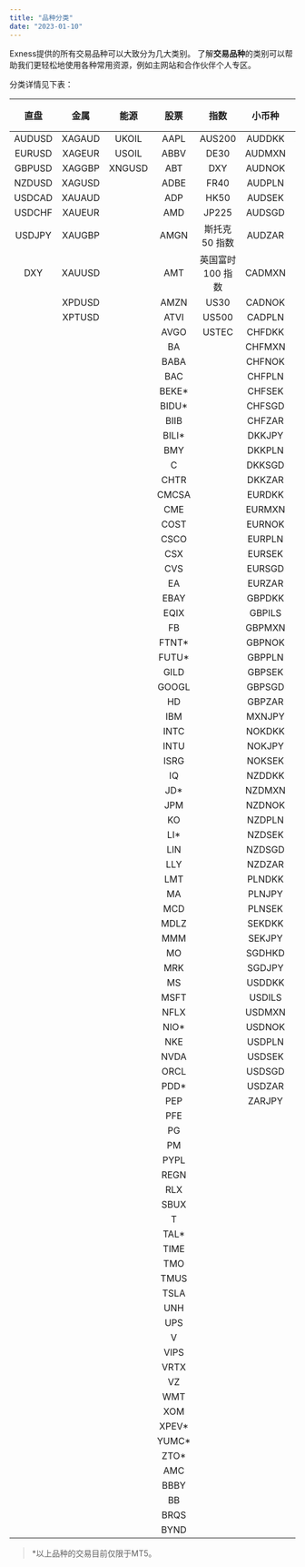 ```yaml
---
title: "品种分类"
date: "2023-01-10"
---
```


Exness提供的所有交易品种可以大致分为几大类别。 了解**交易品种**的类别可以帮助我们更轻松地使用各种常用资源，例如主网站和合作伙伴个人专区。

分类详情见下表：

| 直盘     | 金属     | 能源     | 股票    | 指数          | 小币种    | 交叉盘    | 加密数字货币   |
|:------:|:------:|:------:|:-----:|:-----------:|:------:|:------:|:--------:|
| AUDUSD | XAGAUD | UKOIL  | AAPL  | AUS200      | AUDDKK | AUDCAD | BCHUSD   |
| EURUSD | XAGEUR | USOIL  | ABBV  | DE30        | AUDMXN | AUDCHF | BTCKRW   |
| GBPUSD | XAGGBP | XNGUSD | ABT   | DXY         | AUDNOK | AUDJPY | BTCJPY   |
| NZDUSD | XAGUSD | &nbsp; | ADBE  | FR40        | AUDPLN | AUDNZD | BTCUSD   |
| USDCAD | XAUAUD | &nbsp; | ADP   | HK50        | AUDSEK | CADCHF | ETHUSD   |
| USDCHF | XAUEUR | &nbsp; | AMD   | JP225       | AUDSGD | CADJPY | LTCUSD   |
| USDJPY | XAUGBP | &nbsp; | AMGN  | 斯托克 50 指数   | AUDZAR | CHFJPY | XRPUSD   |
| DXY    | XAUUSD | &nbsp; | AMT   | 英国富时 100 指数 | CADMXN | EURAUD | BTCTHB   |
| &nbsp; | XPDUSD | &nbsp; | AMZN  | US30        | CADNOK | EURCAD | BTCXAU   |
| &nbsp; | XPTUSD | &nbsp; | ATVI  | US500       | CADPLN | EURCHF | BTCXAG   |
| &nbsp; | &nbsp; | &nbsp; | AVGO  | USTEC       | CHFDKK | EURGBP | BTCAUD   |
| &nbsp; | &nbsp; | &nbsp; | BA    | &nbsp;      | CHFMXN | EURJPY | BTCCNH   |
| &nbsp; | &nbsp; | &nbsp; | BABA  | &nbsp;      | CHFNOK | EURNZD | BTCZAR   |
| &nbsp; | &nbsp; | &nbsp; | BAC   | &nbsp;      | CHFPLN | GBPAUD | UNIUSD   |
| &nbsp; | &nbsp; | &nbsp; | BEKE* | &nbsp;      | CHFSEK | GBPCAD | BATUSD   |
| &nbsp; | &nbsp; | &nbsp; | BIDU* | &nbsp;      | CHFSGD | GBPCHF | AAVEUSD  |
| &nbsp; | &nbsp; | &nbsp; | BIIB  | &nbsp;      | CHFZAR | GBPJPY | SNXUSD   |
| &nbsp; | &nbsp; | &nbsp; | BILI* | &nbsp;      | DKKJPY | GBPNZD | 1INCHUSD |
| &nbsp; | &nbsp; | &nbsp; | BMY   | &nbsp;      | DKKPLN | HKDJPY | BNBUSD   |
| &nbsp; | &nbsp; | &nbsp; | C     | &nbsp;      | DKKSGD | NZDCAD | ADAUSD   |
| &nbsp; | &nbsp; | &nbsp; | CHTR  | &nbsp;      | DKKZAR | NZDJPY | CAKEUSD  |
| &nbsp; | &nbsp; | &nbsp; | CMCSA | &nbsp;      | EURDKK | USDCNH | COMPUSD  |
| &nbsp; | &nbsp; | &nbsp; | CME   | &nbsp;      | EURMXN | USDHKD | DOGEUSD  |
| &nbsp; | &nbsp; | &nbsp; | COST  | &nbsp;      | EURNOK | USDTHB | DOTUSD   |
| &nbsp; | &nbsp; | &nbsp; | CSCO  | &nbsp;      | EURPLN | NZDCHF | ENJUSD   |
| &nbsp; | &nbsp; | &nbsp; | CSX   | &nbsp;      | EURSEK | &nbsp; | FILUSD   |
| &nbsp; | &nbsp; | &nbsp; | CVS   | &nbsp;      | EURSGD | &nbsp; | HBARUSD  |
| &nbsp; | &nbsp; | &nbsp; | EA    | &nbsp;      | EURZAR | &nbsp; | HTUSD    |
| &nbsp; | &nbsp; | &nbsp; | EBAY  | &nbsp;      | GBPDKK | &nbsp; | IOSTUSD  |
| &nbsp; | &nbsp; | &nbsp; | EQIX  | &nbsp;      | GBPILS | &nbsp; | LINKUSD  |
| &nbsp; | &nbsp; | &nbsp; | FB    | &nbsp;      | GBPMXN | &nbsp; | MANAUSD  |
| &nbsp; | &nbsp; | &nbsp; | FTNT* | &nbsp;      | GBPNOK | &nbsp; | MATICUSD |
| &nbsp; | &nbsp; | &nbsp; | FUTU* | &nbsp;      | GBPPLN | &nbsp; | SOLUSD   |
| &nbsp; | &nbsp; | &nbsp; | GILD  | &nbsp;      | GBPSEK | &nbsp; | THETAUSD |
| &nbsp; | &nbsp; | &nbsp; | GOOGL | &nbsp;      | GBPSGD | &nbsp; | XTZUSD   |
| &nbsp; | &nbsp; | &nbsp; | HD    | &nbsp;      | GBPZAR | &nbsp; | &nbsp;   |
| &nbsp; | &nbsp; | &nbsp; | IBM   | &nbsp;      | MXNJPY | &nbsp; | &nbsp;   |
| &nbsp; | &nbsp; | &nbsp; | INTC  | &nbsp;      | NOKDKK | &nbsp; | &nbsp;   |
| &nbsp; | &nbsp; | &nbsp; | INTU  | &nbsp;      | NOKJPY | &nbsp; | &nbsp;   |
| &nbsp; | &nbsp; | &nbsp; | ISRG  | &nbsp;      | NOKSEK | &nbsp; | &nbsp;   |
| &nbsp; | &nbsp; | &nbsp; | IQ    | &nbsp;      | NZDDKK | &nbsp; | &nbsp;   |
| &nbsp; | &nbsp; | &nbsp; | JD*   | &nbsp;      | NZDMXN | &nbsp; | &nbsp;   |
| &nbsp; | &nbsp; | &nbsp; | JPM   | &nbsp;      | NZDNOK | &nbsp; | &nbsp;   |
| &nbsp; | &nbsp; | &nbsp; | KO    | &nbsp;      | NZDPLN | &nbsp; | &nbsp;   |
| &nbsp; | &nbsp; | &nbsp; | LI*   | &nbsp;      | NZDSEK | &nbsp; | &nbsp;   |
| &nbsp; | &nbsp; | &nbsp; | LIN   | &nbsp;      | NZDSGD | &nbsp; | &nbsp;   |
| &nbsp; | &nbsp; | &nbsp; | LLY   | &nbsp;      | NZDZAR | &nbsp; | &nbsp;   |
| &nbsp; | &nbsp; | &nbsp; | LMT   | &nbsp;      | PLNDKK | &nbsp; | &nbsp;   |
| &nbsp; | &nbsp; | &nbsp; | MA    | &nbsp;      | PLNJPY | &nbsp; | &nbsp;   |
| &nbsp; | &nbsp; | &nbsp; | MCD   | &nbsp;      | PLNSEK | &nbsp; | &nbsp;   |
| &nbsp; | &nbsp; | &nbsp; | MDLZ  | &nbsp;      | SEKDKK | &nbsp; | &nbsp;   |
| &nbsp; | &nbsp; | &nbsp; | MMM   | &nbsp;      | SEKJPY | &nbsp; | &nbsp;   |
| &nbsp; | &nbsp; | &nbsp; | MO    | &nbsp;      | SGDHKD | &nbsp; | &nbsp;   |
| &nbsp; | &nbsp; | &nbsp; | MRK   | &nbsp;      | SGDJPY | &nbsp; | &nbsp;   |
| &nbsp; | &nbsp; | &nbsp; | MS    | &nbsp;      | USDDKK | &nbsp; | &nbsp;   |
| &nbsp; | &nbsp; | &nbsp; | MSFT  | &nbsp;      | USDILS | &nbsp; | &nbsp;   |
| &nbsp; | &nbsp; | &nbsp; | NFLX  | &nbsp;      | USDMXN | &nbsp; | &nbsp;   |
| &nbsp; | &nbsp; | &nbsp; | NIO*  | &nbsp;      | USDNOK | &nbsp; | &nbsp;   |
| &nbsp; | &nbsp; | &nbsp; | NKE   | &nbsp;      | USDPLN | &nbsp; | &nbsp;   |
| &nbsp; | &nbsp; | &nbsp; | NVDA  | &nbsp;      | USDSEK | &nbsp; | &nbsp;   |
| &nbsp; | &nbsp; | &nbsp; | ORCL  | &nbsp;      | USDSGD | &nbsp; | &nbsp;   |
| &nbsp; | &nbsp; | &nbsp; | PDD*  | &nbsp;      | USDZAR | &nbsp; | &nbsp;   |
| &nbsp; | &nbsp; | &nbsp; | PEP   | &nbsp;      | ZARJPY | &nbsp; | &nbsp;   |
| &nbsp; | &nbsp; | &nbsp; | PFE   | &nbsp;      | &nbsp; | &nbsp; | &nbsp;   |
| &nbsp; | &nbsp; | &nbsp; | PG    | &nbsp;      | &nbsp; | &nbsp; | &nbsp;   |
| &nbsp; | &nbsp; | &nbsp; | PM    | &nbsp;      | &nbsp; | &nbsp; | &nbsp;   |
| &nbsp; | &nbsp; | &nbsp; | PYPL  | &nbsp;      | &nbsp; | &nbsp; | &nbsp;   |
| &nbsp; | &nbsp; | &nbsp; | REGN  | &nbsp;      | &nbsp; | &nbsp; | &nbsp;   |
| &nbsp; | &nbsp; | &nbsp; | RLX   | &nbsp;      | &nbsp; | &nbsp; | &nbsp;   |
| &nbsp; | &nbsp; | &nbsp; | SBUX  | &nbsp;      | &nbsp; | &nbsp; | &nbsp;   |
| &nbsp; | &nbsp; | &nbsp; | T     | &nbsp;      | &nbsp; | &nbsp; | &nbsp;   |
| &nbsp; | &nbsp; | &nbsp; | TAL*  | &nbsp;      | &nbsp; | &nbsp; | &nbsp;   |
| &nbsp; | &nbsp; | &nbsp; | TIME  | &nbsp;      | &nbsp; | &nbsp; | &nbsp;   |
| &nbsp; | &nbsp; | &nbsp; | TMO   | &nbsp;      | &nbsp; | &nbsp; | &nbsp;   |
| &nbsp; | &nbsp; | &nbsp; | TMUS  | &nbsp;      | &nbsp; | &nbsp; | &nbsp;   |
| &nbsp; | &nbsp; | &nbsp; | TSLA  | &nbsp;      | &nbsp; | &nbsp; | &nbsp;   |
| &nbsp; | &nbsp; | &nbsp; | UNH   | &nbsp;      | &nbsp; | &nbsp; | &nbsp;   |
| &nbsp; | &nbsp; | &nbsp; | UPS   | &nbsp;      | &nbsp; | &nbsp; | &nbsp;   |
| &nbsp; | &nbsp; | &nbsp; | V     | &nbsp;      | &nbsp; | &nbsp; | &nbsp;   |
| &nbsp; | &nbsp; | &nbsp; | VIPS  | &nbsp;      | &nbsp; | &nbsp; | &nbsp;   |
| &nbsp; | &nbsp; | &nbsp; | VRTX  | &nbsp;      | &nbsp; | &nbsp; | &nbsp;   |
| &nbsp; | &nbsp; | &nbsp; | VZ    | &nbsp;      | &nbsp; | &nbsp; | &nbsp;   |
| &nbsp; | &nbsp; | &nbsp; | WMT   | &nbsp;      | &nbsp; | &nbsp; | &nbsp;   |
| &nbsp; | &nbsp; | &nbsp; | XOM   | &nbsp;      | &nbsp; | &nbsp; | &nbsp;   |
| &nbsp; | &nbsp; | &nbsp; | XPEV* | &nbsp;      | &nbsp; | &nbsp; | &nbsp;   |
| &nbsp; | &nbsp; | &nbsp; | YUMC* | &nbsp;      | &nbsp; | &nbsp; | &nbsp;   |
| &nbsp; | &nbsp; | &nbsp; | ZTO*  | &nbsp;      | &nbsp; | &nbsp; | &nbsp;   |
| &nbsp; | &nbsp; | &nbsp; | AMC   | &nbsp;      | &nbsp; | &nbsp; | &nbsp;   |
| &nbsp; | &nbsp; | &nbsp; | BBBY  | &nbsp;      | &nbsp; | &nbsp; | &nbsp;   |
| &nbsp; | &nbsp; | &nbsp; | BB    | &nbsp;      | &nbsp; | &nbsp; | &nbsp;   |
| &nbsp; | &nbsp; | &nbsp; | BRQS  | &nbsp;      | &nbsp; | &nbsp; | &nbsp;   |
| &nbsp; | &nbsp; | &nbsp; | BYND  | &nbsp;      | &nbsp; | &nbsp; | &nbsp;   |


> *以上品种的交易目前仅限于MT5。
